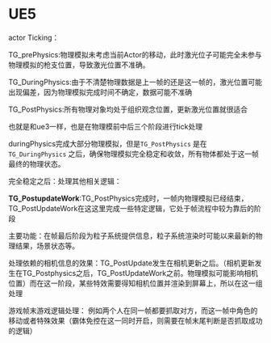 # UE5

actor Ticking：

TG_prePhysics:物理模拟未考虑当前Actor的移动，此时激光位子可能完全未参与物理模拟的枪支位置，导致激光位置不准确。

TG_DuringPhysics:由于不清楚物理数据是上一帧的还是这一帧的，激光位置可能出现偏差，因为物理模拟完成时间不确定，数据可能不准确

TG_PostPhysics:所有物理对象均处于组织观念位置，更新激光位置就很适合

也就是和ue3一样，也是在物理模前中后三个阶段进行tick处理





duringPhysics完成大部分物理模拟，但是`TG_PostPhysics` 是在 `TG_DuringPhysics` 之后，确保物理模拟完全稳定和收敛，所有物体都处于这一帧最终的物理状态。



完全稳定之后：处理其他相关逻辑：



**TG_PostupdateWork**:TG_PostPhysics完成时，一帧内物理模拟已经结束，TG_PostUpdateWork在这这里完成一些特定逻辑，它处于帧流程中较为靠后的阶段

主要功能：在帧最后阶段为粒子系统提供信息，粒子系统渲染时可能以来最新的物理结果，场景状态等。

处理依赖的相机信息的效果：TG_PostUpdate发生在相机更新之后。（相机更新发生在TG_Postphysics之后，TG_PostUpdateWork之前。物理模拟可能影响相机位置）而在这一阶段，某些特效需要得知相机位置并渲染到屏幕上，所以在这一组处理

游戏帧末游戏逻辑处理： 例如两个人在同一帧都要抓取对方，而这一帧中角色的移动或者特殊效果（霸体免控在这一同时开启，则需要在帧末尾判断是否抓取成功的逻辑）





